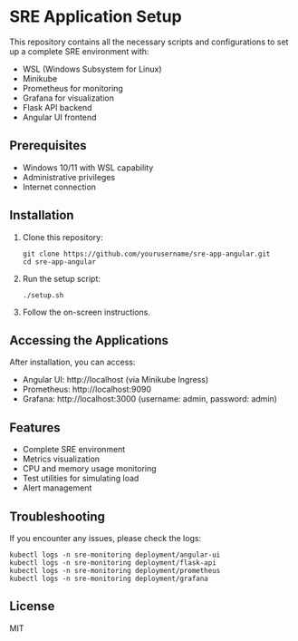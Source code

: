 # SRE Application Setup

This repository contains all the necessary scripts and configurations to set up a complete SRE environment with:

- WSL (Windows Subsystem for Linux)
- Minikube
- Prometheus for monitoring
- Grafana for visualization
- Flask API backend
- Angular UI frontend

## Prerequisites

- Windows 10/11 with WSL capability
- Administrative privileges
- Internet connection

## Installation

1. Clone this repository:
   ```
   git clone https://github.com/yourusername/sre-app-angular.git
   cd sre-app-angular
   ```

2. Run the setup script:
   ```
   ./setup.sh
   ```

3. Follow the on-screen instructions.

## Accessing the Applications

After installation, you can access:

- Angular UI: http://localhost (via Minikube Ingress)
- Prometheus: http://localhost:9090
- Grafana: http://localhost:3000 (username: admin, password: admin)

## Features

- Complete SRE environment
- Metrics visualization
- CPU and memory usage monitoring
- Test utilities for simulating load
- Alert management

## Troubleshooting

If you encounter any issues, please check the logs:

```
kubectl logs -n sre-monitoring deployment/angular-ui
kubectl logs -n sre-monitoring deployment/flask-api
kubectl logs -n sre-monitoring deployment/prometheus
kubectl logs -n sre-monitoring deployment/grafana
```

## License

MIT
